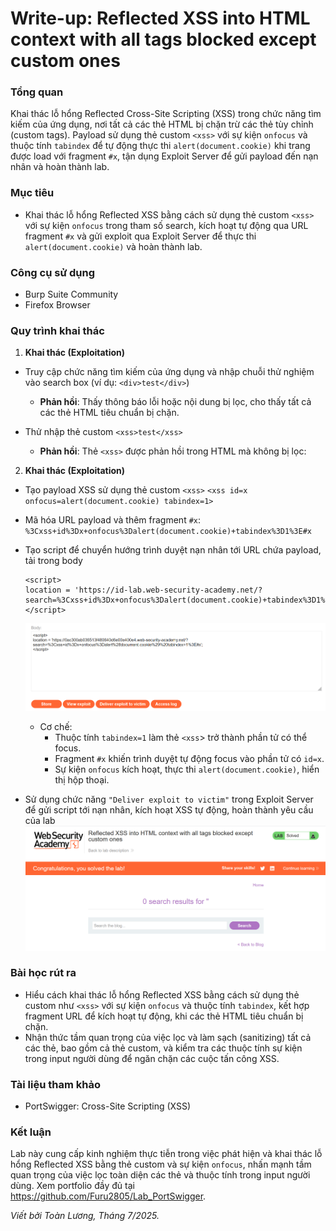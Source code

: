 # Write-up: Reflected XSS into HTML context with all tags blocked except custom ones

### Tổng quan
Khai thác lỗ hổng Reflected Cross-Site Scripting (XSS) trong chức năng tìm kiếm của ứng dụng, nơi tất cả các thẻ HTML bị chặn trừ các thẻ tùy chỉnh (custom tags). Payload sử dụng thẻ custom `<xss>` với sự kiện `onfocus` và thuộc tính `tabindex` để tự động thực thi `alert(document.cookie)` khi trang được load với fragment `#x`, tận dụng Exploit Server để gửi payload đến nạn nhân và hoàn thành lab.

### Mục tiêu
- Khai thác lỗ hổng Reflected XSS bằng cách sử dụng thẻ custom `<xss>` với sự kiện `onfocus` trong tham số search, kích hoạt tự động qua URL fragment `#x` và gửi exploit qua Exploit Server để thực thi `alert(document.cookie)` và hoàn thành lab.

### Công cụ sử dụng
- Burp Suite Community
- Firefox Browser

### Quy trình khai thác
1. **Khai thác (Exploitation)**
- Truy cập chức năng tìm kiếm của ứng dụng và nhập chuỗi thử nghiệm vào search box (ví dụ: `<div>test</div>`)
    - **Phản hồi**: Thấy thông báo lỗi hoặc nội dung bị lọc, cho thấy tất cả các thẻ HTML tiêu chuẩn bị chặn.
    
- Thử nhập thẻ custom `<xss>test</xss>`    
    - **Phản hồi**: Thẻ `<xss>` được phản hồi trong HTML mà không bị lọc:

2. **Khai thác (Exploitation)**
- Tạo payload XSS sử dụng thẻ custom `<xss>`
    `<xss id=x onfocus=alert(document.cookie) tabindex=1>`
        
- Mã hóa URL payload và thêm fragment `#x`:
    `%3Cxss+id%3Dx+onfocus%3Dalert(document.cookie)+tabindex%3D1%3E#x`

- Tạo script để chuyển hướng trình duyệt nạn nhân tới URL chứa payload, tải trong body
    ```
    <script>
    location = 'https://id-lab.web-security-academy.net/?search=%3Cxss+id%3Dx+onfocus%3Dalert(document.cookie)+tabindex%3D1%3E#x';
    </script>
    ```
    ![block](./images/1_body.png)
    - Cơ chế:
        - Thuộc tính `tabindex=1` làm thẻ `<xss`> trở thành phần tử có thể focus.
        - Fragment `#x` khiến trình duyệt tự động focus vào phần tử có `id=x`.
        - Sự kiện `onfocus` kích hoạt, thực thi `alert(document.cookie)`, hiển thị hộp thoại.
- Sử dụng chức năng `"Deliver exploit to victim"` trong Exploit Server để gửi script tới nạn nhân, kích hoạt XSS tự động, hoàn thành yêu cầu của lab
    ![solved](./images/2_solved.png)
    
### Bài học rút ra
- Hiểu cách khai thác lỗ hổng Reflected XSS bằng cách sử dụng thẻ custom như `<xss>` với sự kiện `onfocus` và thuộc tính `tabindex`, kết hợp fragment URL để kích hoạt tự động, khi các thẻ HTML tiêu chuẩn bị chặn.
- Nhận thức tầm quan trọng của việc lọc và làm sạch (sanitizing) tất cả các thẻ, bao gồm cả thẻ custom, và kiểm tra các thuộc tính sự kiện trong input người dùng để ngăn chặn các cuộc tấn công XSS.

### Tài liệu tham khảo
- PortSwigger: Cross-Site Scripting (XSS)

### Kết luận
Lab này cung cấp kinh nghiệm thực tiễn trong việc phát hiện và khai thác lỗ hổng Reflected XSS bằng thẻ custom và sự kiện `onfocus`, nhấn mạnh tầm quan trọng của việc lọc toàn diện các thẻ và thuộc tính trong input người dùng. Xem portfolio đầy đủ tại https://github.com/Furu2805/Lab_PortSwigger.

*Viết bởi Toàn Lương, Tháng 7/2025.*